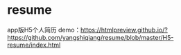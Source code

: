# resume
app版H5个人简历 demo：https://htmlpreview.github.io/?https://github.com/yangshiqiang/resume/blob/master/H5-resume/index.html
